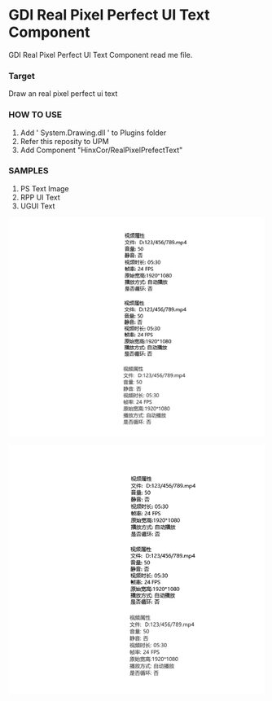 # GDI Real Pixel Perfect UI Text Component

GDI Real Pixel Perfect UI Text Component read me file.

### Target

Draw an real pixel perfect ui text



### HOW TO USE

1. Add ' System.Drawing.dll ' to Plugins folder
2. Refer this reposity to UPM
3. Add Component "HinxCor/RealPixelPrefectText"

### SAMPLES

1. PS Text Image
2. RPP UI Text
3. UGUI Text

![sample1](Document~\sample1.png)

![sample2](Document~\sample2.png)